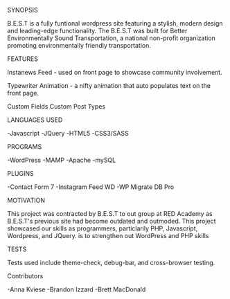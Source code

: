 SYNOPSIS

B.E.S.T is a fully funtional wordpress site featuring a stylish, modern design and leading-edge functionality. The B.E.S.T was built for Better Environmentally Sound Transportation, a national non-profit organization promoting environmentally friendly transportation.

FEATURES

Instanews Feed - used on front page to showcase community involvement.

Typewriter Animation - a nifty animation that auto populates text on the
front page.

Custom Fields
Custom Post Types


LANGUAGES USED

-Javascript 
-JQuery 
-HTML5 
-CSS3/SASS

PROGRAMS

-WordPress
-MAMP
-Apache
-mySQL

PLUGINS

-Contact Form 7
-Instagram Feed WD
-WP Migrate DB Pro

MOTIVATION

This project was contracted by B.E.S.T to out group at RED Academy as B.E.S.T's previous site had become outdated and outmoded.  This project showcased our skills as programmers, particlarily PHP, Javascript, Wordpress, and JQuery.
is to strengthen out WordPress and PHP skills

TESTS

Tests used include theme-check, debug-bar, and cross-browser testing.

Contributors

-Anna Kviese
-Brandon Izzard
-Brett MacDonald


